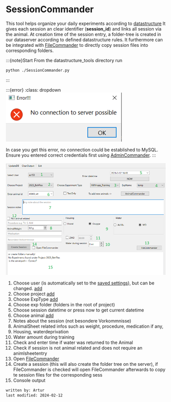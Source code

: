 # SessionCommander
This tool helps organize your daily experiments according to [datastructure](../datastructure_documentation/datastructure.md)
It gives each session an clear identifier (**session_id**) and links all session via the animal.
At creation time of the session entry, a folder-tree is created in our dataserver according to defined datastructure rules.
It furthermore can be integrated with [FileCommander](FileCommander.md) to directly copy session files into corresponding 
folders.


:::{note}Start
From the datastructure_tools directory run
~~~bash
python ./SessionCommander.py
~~~
:::

:::{error}
:class: dropdown
![error_server.PNG](../images/error_server.PNG)

In case you get this error, no connection could be established to MySQL. Ensure you entered correct credentials 
first using [AdminCommander](AdminCommander.md#db-configuration).
:::

![sessioncommander.PNG](../images/sessioncommander.PNG)
1. Choose user (is automatically set to the [saved settings](AdminCommander.md#user-specific-config)), but can be changed. [add](AdminCommander.md#adding-users)
2. Choose project [add](AdminCommander.md#adding-projects)
3. Choose ExpType [add](AdminCommander.md#experimental-types)
4. Choose exp folder (folders in the root of project)
5. Choose session datetime or press now to get current datetime
6. Choose animal [add](AnimalCommander.md)
7. Notes about the session (not besondere Vorkommnisse)
8. AnimalSheet related infos such as weight, procedure, medication if any,
9. Housing, waterdeprivation
10. Water amount during training
11. Check and enter time if water was returned to the Animal
12. Check if session is not animal related and does not require an animlsheetentry
13. Open [FileCommander](FileCommander.md)
14. Create a session (this will also create the folder tree on the server), if FileCommander is checked will open FileCommander afterwards to
copy te session files for the corresponding sess
15. Console output

~~~~
written by: Artur
last modified: 2024-02-12
~~~~